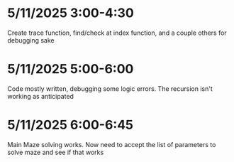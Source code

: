 # 5/11/2025 3:00-4:30

Create trace function, find/check at index function, and a couple others for debugging sake

# 5/11/2025 5:00-6:00

Code mostly written, debugging some logic errors. The recursion isn't working as anticipated

# 5/11/2025 6:00-6:45

Main Maze solving works. Now need to accept the list of parameters to solve maze and see if that works
